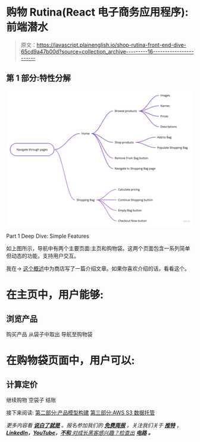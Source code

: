 # 购物 Rutina(React 电子商务应用程序):前端潜水

> 原文：<https://javascript.plainenglish.io/shop-rutina-front-end-dive-65cd9a47b00d?source=collection_archive---------16----------------------->

## 第 1 部分:特性分解

![](img/1ef46a451c548685078d526735f846b4.png)

Part 1 Deep Dive: Simple Features

如上图所示，导航中有两个主要页面:主页和购物袋。这两个页面包含一系列简单但动态的功能，支持用户交互。

我在→ [这个概述](https://medium.com/javascript-in-plain-english/shop-rutina-a-simple-react-e-commerce-store-9360db2cbbc4)中为商店写了一篇介绍文章。如果你喜欢介绍的话，看看这个。

# 在主页中，用户能够:

## 浏览产品
购买产品
从袋子中取出
导航至购物袋

# 在购物袋页面中，用户可以:

## 计算定价
继续购物
空袋子
结账

接下来阅读:
[第二部分:产品模型构建](https://medium.com/@daisydocuments/shop-rutina-front-end-dive-d030912af9f3)
[第三部分:AWS S3 数据托管](https://medium.com/@daisydocuments/shop-rutina-front-end-dive-3f66ec31d57d)

*更多内容看* [***说白了就是***](https://plainenglish.io/) *。报名参加我们的* [***免费周报***](http://newsletter.plainenglish.io/) *。关注我们关于* [***推特***](https://twitter.com/inPlainEngHQ) ，[***LinkedIn***](https://www.linkedin.com/company/inplainenglish/)***，***[***YouTube***](https://www.youtube.com/channel/UCtipWUghju290NWcn8jhyAw)***，****[***不和*** *对成长黑客感兴趣？检查出*](https://discord.gg/GtDtUAvyhW) [***电路***](https://circuit.ooo/) ***。****